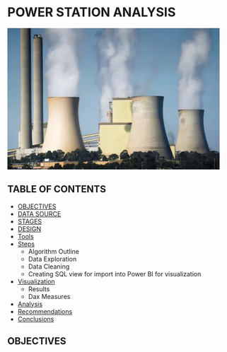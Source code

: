# POWER STATION ANALYSIS
![Power Station](assets/images/Station_image.png)
## TABLE OF CONTENTS
- [OBJECTIVES](#underline)
- [DATA SOURCE](#underline)
- [STAGES](#underline)
- [DESIGN](#underline)
- [Tools](#underline)
- [Steps](#underline)
  -  Algorithm Outline
  -  Data Exploration
  -  Data Cleaning
  -  Creating SQL view for import into Power BI for visualization
- [Visualization](#underline)
  -  Results
  -  Dax Measures
- [Analysis](#underline)
- [Recommendations](#underline)
- [Conclusions](#underline)


## OBJECTIVES
 

